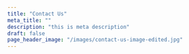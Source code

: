 ```yaml
---
title: "Contact Us"
meta_title: ""
description: "this is meta description"
draft: false
page_header_image: "/images/contact-us-image-edited.jpg"
---
```

